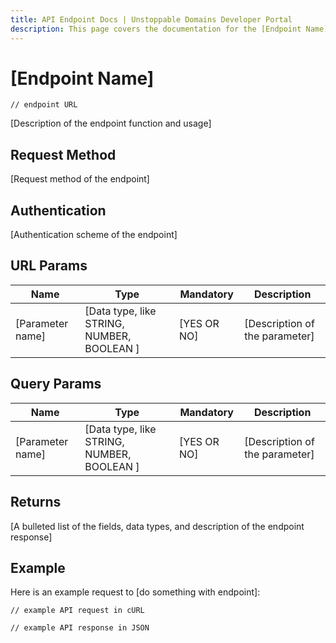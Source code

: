 ```yaml
---
title: API Endpoint Docs | Unstoppable Domains Developer Portal
description: This page covers the documentation for the [Endpoint Name] endpoint.
---
```


# [Endpoint Name]

```
// endpoint URL
```

[Description of the endpoint function and usage]

## Request Method

[Request method of the endpoint]

## Authentication

[Authentication scheme of the endpoint]

## URL Params

| Name | Type | Mandatory | Description |
| - | - | - | - |
| [Parameter name] | [Data type, like STRING, NUMBER, BOOLEAN ] | [YES OR NO] | [Description of the parameter] |

## Query Params

| Name | Type | Mandatory | Description |
| - | - | - | - |
| [Parameter name] | [Data type, like STRING, NUMBER, BOOLEAN ] | [YES OR NO] | [Description of the parameter] |

## Returns

[A bulleted list of the fields, data types, and description of the endpoint response]

## Example

Here is an example request to [do something with endpoint]:

``` Request
// example API request in cURL
```

``` Response
// example API response in JSON
```
